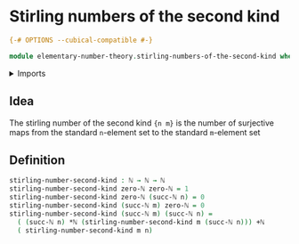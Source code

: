 # Stirling numbers of the second kind

```agda
{-# OPTIONS --cubical-compatible #-}

module elementary-number-theory.stirling-numbers-of-the-second-kind where
```

<details><summary>Imports</summary>

```agda
open import elementary-number-theory.addition-natural-numbers
open import elementary-number-theory.multiplication-natural-numbers
open import elementary-number-theory.natural-numbers
```

</details>

## Idea

The stirling number of the second kind `{n m}` is the number of surjective maps
from the standard `n`-element set to the standard `m`-element set

## Definition

```agda
stirling-number-second-kind : ℕ → ℕ → ℕ
stirling-number-second-kind zero-ℕ zero-ℕ = 1
stirling-number-second-kind zero-ℕ (succ-ℕ n) = 0
stirling-number-second-kind (succ-ℕ m) zero-ℕ = 0
stirling-number-second-kind (succ-ℕ m) (succ-ℕ n) =
  ( (succ-ℕ n) *ℕ (stirling-number-second-kind m (succ-ℕ n))) +ℕ
  ( stirling-number-second-kind m n)
```
